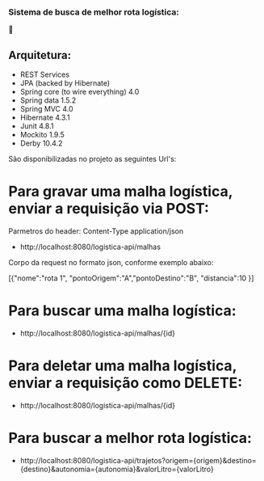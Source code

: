  ### Sistema de busca de melhor rota logística:

 :truck:

 ## Arquitetura:

 * REST Services
 * JPA (backed by Hibernate) 
 * Spring core (to wire everything) 4.0
 * Spring data 1.5.2
 * Spring MVC  4.0
 * Hibernate 4.3.1
 * Junit 4.8.1
 * Mockito 1.9.5
 * Derby 10.4.2
 
 São disponibilizadas no projeto as seguintes Url's:
 
 # Para gravar uma malha logística, enviar a requisição via POST:
 
 Parmetros do header: Content-Type	application/json

 * http://localhost:8080/logistica-api/malhas

 Corpo da request no formato json, conforme exemplo abaixo:

 [{"nome":"rota 1", "pontoOrigem":"A","pontoDestino":"B", "distancia":10 }]

 # Para buscar uma malha logística:
 
 * http://localhost:8080/logistica-api/malhas/{id}
 
 # Para deletar uma malha logística, enviar a requisição como DELETE: 
 
 * http://localhost:8080/logistica-api/malhas/{id}
  
 # Para buscar a melhor rota logística:
 
 * http://localhost:8080/logistica-api/trajetos?origem={origem}&destino={destino}&autonomia={autonomia}&valorLitro={valorLitro}
